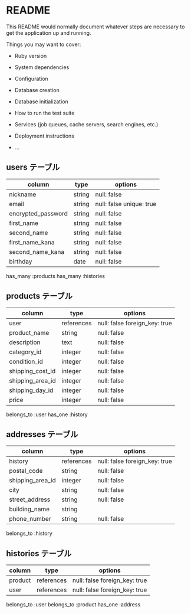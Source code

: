 # README

This README would normally document whatever steps are necessary to get the
application up and running.

Things you may want to cover:

* Ruby version

* System dependencies

* Configuration

* Database creation

* Database initialization

* How to run the test suite

* Services (job queues, cache servers, search engines, etc.)

* Deployment instructions

* ...

## users テーブル
| column            | type         | options                  |
|-------------------|--------------|--------------------------|
| nickname          | string       | null: false              |
| email             | string       | null: false unique: true |
| encrypted_password | string      | null: false              |
| first_name        | string       | null: false              |
| second_name       | string       | null: false              |
| first_name_kana   | string       | null: false              |
| second_name_kana  | string       | null: false              |
| birthday          | date         | null: false              |

has_many :products
has_many :histories


## products テーブル
| column           | type          | options      |
|------------------|---------------|--------------|
| user             | references    | null: false foreign_key: true |
| product_name     | string        | null: false  |
| description      | text          | null: false  |
| category_id      | integer       | null: false  |
| condition_id     | integer       | null: false  |
| shipping_cost_id | integer       | null: false  |
| shipping_area_id | integer       | null: false  |
| shipping_day_id  | integer       | null: false  |
| price            | integer       | null: false  |

belongs_to :user
has_one :history

## addresses テーブル
| column             | type      | options                |
|--------------------|-----------|------------------------|
| history            | references| null: false foreign_key: true           |
| postal_code        | string    | null: false            |
| shipping_area_id   | integer   | null: false            |
| city               | string    | null: false            |
| street_address     | string    | null: false            |
| building_name      | string    |                        |
| phone_number       | string    | null: false            |

belongs_to :history

## histories テーブル
| column            | type      | options                                 |
|-------------------|-----------|-----------------------------------------|
| product           | references   | null: false foreign_key: true           |
| user              | references   | null: false foreign_key: true           |



belongs_to :user
belongs_to :product
has_one :address